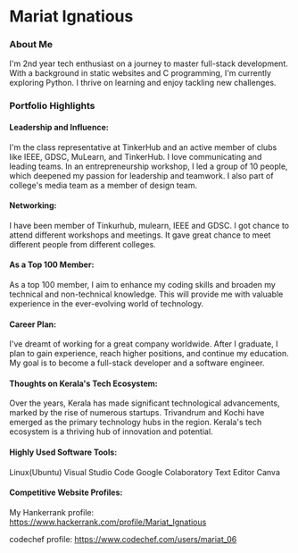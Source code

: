 # Mariat Ignatious 

### About Me
I'm 2nd year tech enthusiast on a journey to master full-stack development. With a background in static websites and C programming, I'm currently exploring Python. I thrive on learning and enjoy tackling new challenges.

### Portfolio Highlights

#### Leadership and Influence: 
I'm the class representative at TinkerHub and an active member of clubs like IEEE, GDSC, MuLearn, and TinkerHub. I love communicating and leading teams. In an entrepreneurship workshop, I led a group of 10 people, which deepened my passion for leadership and teamwork. I also part of college's media team as a member of design team.

#### Networking:
I have been member of Tinkurhub, mulearn, IEEE and GDSC. I got chance to attend different workshops and meetings. It gave great chance to meet different people from different colleges. 

#### As a Top 100 Member:

As a top 100 member, I aim to enhance my coding skills and broaden my technical and non-technical knowledge. This will provide me with valuable experience in the ever-evolving world of technology.

#### Career Plan: 
I've dreamt of working for a great company worldwide. After I graduate, I plan to gain experience, reach higher positions, and continue my education. My goal is to become a full-stack developer and a software engineer.

#### Thoughts on Kerala's Tech Ecosystem: 
Over the years, Kerala has made significant technological advancements, marked by the rise of numerous startups. Trivandrum and Kochi have emerged as the primary technology hubs in the region. Kerala's tech ecosystem is a thriving hub of innovation and potential. 

#### Highly Used Software Tools:
Linux(Ubuntu)
Visual Studio Code
Google Colaboratory
Text Editor
Canva

#### Competitive Website Profiles:

My Hankerrank profile: https://www.hackerrank.com/profile/Mariat_Ignatious

codechef profile: https://www.codechef.com/users/mariat_06

